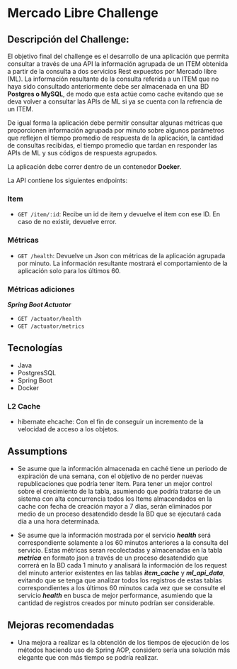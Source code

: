 # Mercado Libre Challenge

## Descripción del Challenge:
El objetivo final del challenge es el desarrollo de una aplicación que permita consultar a través de una API la información agrupada de un ITEM obtenida a partir de la consulta a dos servicios Rest expuestos por Mercado libre (ML). La información resultante de la consulta referida a un ITEM que no haya sido consultado anteriormente debe ser almacenada en una BD **Postgres o MySQL**, de modo que esta actúe como cache evitando que se deva volver a consultar las APIs de ML si ya se cuenta con la refrencia de un ITEM.

De igual forma la aplicación debe permitir consultar algunas métricas que proporcionen información agrupada por minuto sobre algunos parámetros que reflejen el tiempo promedio de respuesta de la aplicación, la cantidad de consultas recibidas, el tiempo promedio que tardan en responder las APIs de ML y sus códigos de respuesta agrupados.

La aplicación debe correr dentro de un contenedor **Docker**. 

La API contiene los siguientes endpoints:

### Item ###
- `GET /item/:id`: Recibe un id de item y devuelve el item con ese ID. En caso de no existir, devuelve error.
### Métricas ###
- `GET /health`: Devuelve un Json con métricas de la aplicación agrupada por minuto. La información resultante mostrará el comportamiento de la aplicación solo para los últimos 60.
### Métricas adiciones ###
***Spring Boot Actuator***

- `GET /actuator/health` 
- `GET /actuator/metrics`

## Tecnologías ##

- Java
- PostgresSQL
- Spring Boot
- Docker

### L2 Cache ###
- hibernate ehcache: Con el fin de conseguir un incremento de la velocidad de acceso a los objetos.

## Assumptions ##
- Se asume que la información almacenada en caché tiene un periodo de expiración de una semana, con el objetivo de no perder nuevas republicaciones que podría tener Item. Para tener un mejor control sobre el crecimiento de la tabla, asumiendo que podría tratarse de un sistema con alta concurrencia todos los Items almacendados en la cache con fecha de creación mayor a 7 días, serán eliminados por medio de un proceso desatendido desde la BD que se ejecutará cada día a una hora determinada.

- Se asume que la información mostrada por el servicio ***health*** será correspondiente solamente a los 60 minutos anteriores a la consulta del servicio. Estas métricas seran recolectadas y almacenadas en la tabla ***metrica*** en formato json a través de un proceso desatendido que correrá en la BD cada 1 minuto y analisará la información de los request del minuto anterior existentes en las tablas ***item_cache*** y ***ml_api_data***, evitando que se tenga que analizar todos los registros de estas tablas correspondientes a los últimos 60 minutos cada vez que se consulte el servicio ***health*** en busca de mejor performance, asumiendo que la cantidad de registros creados por minuto podrían ser considerable.

## Mejoras recomendadas ##
- Una mejora a realizar es la obtención de los tiempos de ejecución de los métodos haciendo uso de Spring AOP, considero sería una solución más elegante que con más tiempo se podría realizar. 
